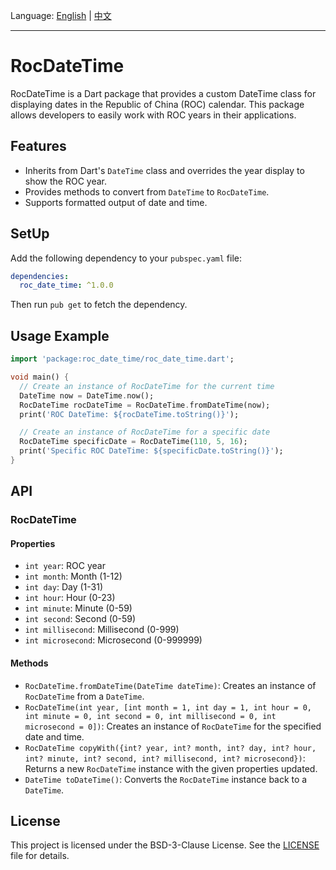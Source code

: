 Language: [English](README.md) | [中文](README-Zh_TW.md)

---

# RocDateTime

RocDateTime is a Dart package that provides a custom DateTime class for displaying dates in the Republic of China (ROC) calendar. This package allows developers to easily work with ROC years in their applications.

## Features

- Inherits from Dart's `DateTime` class and overrides the year display to show the ROC year.
- Provides methods to convert from `DateTime` to `RocDateTime`.
- Supports formatted output of date and time.

## SetUp

Add the following dependency to your `pubspec.yaml` file:

```yaml
dependencies:
  roc_date_time: ^1.0.0
```
Then run `pub get` to fetch the dependency.

## Usage Example
```dart
import 'package:roc_date_time/roc_date_time.dart';

void main() {
  // Create an instance of RocDateTime for the current time
  DateTime now = DateTime.now();
  RocDateTime rocDateTime = RocDateTime.fromDateTime(now);
  print('ROC DateTime: ${rocDateTime.toString()}');

  // Create an instance of RocDateTime for a specific date
  RocDateTime specificDate = RocDateTime(110, 5, 16);
  print('Specific ROC DateTime: ${specificDate.toString()}');
}
```

## API

### RocDateTime

#### Properties

- `int year`: ROC year
- `int month`: Month (1-12)
- `int day`: Day (1-31)
- `int hour`: Hour (0-23)
- `int minute`: Minute (0-59)
- `int second`: Second (0-59)
- `int millisecond`: Millisecond (0-999)
- `int microsecond`: Microsecond (0-999999)

#### Methods

- `RocDateTime.fromDateTime(DateTime dateTime)`: Creates an instance of `RocDateTime` from a `DateTime`.
- `RocDateTime(int year, [int month = 1, int day = 1, int hour = 0, int minute = 0, int second = 0, int millisecond = 0, int microsecond = 0])`: Creates an instance of `RocDateTime` for the specified date and time.
- `RocDateTime copyWith({int? year, int? month, int? day, int? hour, int? minute, int? second, int? millisecond, int? microsecond})`: Returns a new `RocDateTime` instance with the given properties updated.
- `DateTime toDateTime()`: Converts the `RocDateTime` instance back to a `DateTime`.

## License

This project is licensed under the BSD-3-Clause License. See the [LICENSE](LICENSE) file for details.